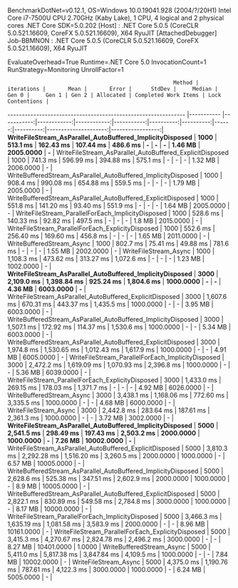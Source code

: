 
BenchmarkDotNet=v0.12.1, OS=Windows 10.0.19041.928 (2004/?/20H1)
Intel Core i7-7500U CPU 2.70GHz (Kaby Lake), 1 CPU, 4 logical and 2 physical cores
.NET Core SDK=5.0.202
  [Host]     : .NET Core 5.0.5 (CoreCLR 5.0.521.16609, CoreFX 5.0.521.16609), X64 RyuJIT  [AttachedDebugger]
  Job-BBMNON : .NET Core 5.0.5 (CoreCLR 5.0.521.16609, CoreFX 5.0.521.16609), X64 RyuJIT

EvaluateOverhead=True  Runtime=.NET Core 5.0  InvocationCount=1  
RunStrategy=Monitoring  UnrollFactor=1  

                                                        Method | iterations |       Mean |       Error |      StdDev |     Median |     Gen 0 |     Gen 1 | Gen 2 | Allocated | Completed Work Items | Lock Contentions |
-------------------------------------------------------------- |----------- |-----------:|------------:|------------:|-----------:|----------:|----------:|------:|----------:|---------------------:|-----------------:|
     **WriteFileStream_AsParallel_AutoBuffered_ImplicityDisposed** |       **1000** |   **513.1 ms** |   **162.43 ms** |   **107.44 ms** |   **486.6 ms** |         **-** |         **-** |     **-** |   **1.46 MB** |            **2005.0000** |                **-** |
      WriteFileStream_AsParallel_AutoBuffered_ExplicitDisposed |       1000 |   741.3 ms |   596.99 ms |   394.88 ms |   575.1 ms |         - |         - |     - |   1.32 MB |            2006.0000 |                - |
 WriteBufferedStream_AsParallel_AutoBuffered_ImplicityDisposed |       1000 |   908.4 ms |   990.08 ms |   654.88 ms |   559.5 ms |         - |         - |     - |   1.79 MB |            2005.0000 |                - |
  WriteBufferedStream_AsParallel_AutoBuffered_ExplicitDisposed |       1000 |   551.8 ms |   141.20 ms |    93.40 ms |   551.9 ms |         - |         - |     - |   1.64 MB |            2005.0000 |                - |
             WriteFileStream_ParallelForEach_ImplicityDisposed |       1000 |   528.6 ms |   140.33 ms |    92.82 ms |   497.5 ms |         - |         - |     - |    1.8 MB |            2015.0000 |                - |
             WriteFileStream_ParallelForEach_ExplicityDisposed |       1000 |   552.6 ms |   256.40 ms |   169.60 ms |   456.8 ms |         - |         - |     - |   1.65 MB |            2011.0000 |                - |
                                     WriteBufferedStream_Async |       1000 |   802.7 ms |    75.41 ms |    49.88 ms |   781.6 ms |         - |         - |     - |   1.55 MB |            2002.0000 |                - |
                                         WriteFileStream_Async |       1000 | 1,108.3 ms |   473.62 ms |   313.27 ms | 1,072.6 ms |         - |         - |     - |   1.23 MB |            1002.0000 |                - |
     **WriteFileStream_AsParallel_AutoBuffered_ImplicityDisposed** |       **3000** | **2,109.0 ms** | **1,398.84 ms** |   **925.24 ms** | **1,804.6 ms** | **1000.0000** |         **-** |     **-** |   **4.36 MB** |            **6003.0000** |                **-** |
      WriteFileStream_AsParallel_AutoBuffered_ExplicitDisposed |       3000 | 1,607.6 ms |   670.31 ms |   443.37 ms | 1,435.5 ms | 1000.0000 |         - |     - |   3.95 MB |            6003.0000 |                - |
 WriteBufferedStream_AsParallel_AutoBuffered_ImplicityDisposed |       3000 | 1,507.1 ms |   172.92 ms |   114.37 ms | 1,530.6 ms | 1000.0000 |         - |     - |   5.34 MB |            6003.0000 |                - |
  WriteBufferedStream_AsParallel_AutoBuffered_ExplicitDisposed |       3000 | 1,974.8 ms | 1,530.65 ms | 1,012.43 ms | 1,617.9 ms | 1000.0000 |         - |     - |   4.91 MB |            6005.0000 |                - |
             WriteFileStream_ParallelForEach_ImplicityDisposed |       3000 | 2,472.2 ms | 1,619.09 ms | 1,070.93 ms | 2,396.8 ms | 1000.0000 |         - |     - |   5.36 MB |            6039.0000 |                - |
             WriteFileStream_ParallelForEach_ExplicityDisposed |       3000 | 1,433.0 ms |   269.15 ms |   178.03 ms | 1,371.7 ms |         - |         - |     - |   4.92 MB |            6026.0000 |                - |
                                     WriteBufferedStream_Async |       3000 | 3,438.1 ms | 1,168.06 ms |   772.60 ms | 3,335.5 ms | 1000.0000 |         - |     - |   4.68 MB |            6000.0000 |                - |
                                         WriteFileStream_Async |       3000 | 2,442.8 ms |   283.64 ms |   187.61 ms | 2,361.3 ms | 1000.0000 |         - |     - |   3.72 MB |            3002.0000 |                - |
     **WriteFileStream_AsParallel_AutoBuffered_ImplicityDisposed** |       **5000** | **2,541.5 ms** |   **298.49 ms** |   **197.43 ms** | **2,503.2 ms** | **2000.0000** | **1000.0000** |     **-** |   **7.26 MB** |           **10002.0000** |                **-** |
      WriteFileStream_AsParallel_AutoBuffered_ExplicitDisposed |       5000 | 3,810.3 ms | 2,292.28 ms | 1,516.20 ms | 3,260.5 ms | 2000.0000 | 1000.0000 |     - |   6.57 MB |           10005.0000 |                - |
 WriteBufferedStream_AsParallel_AutoBuffered_ImplicityDisposed |       5000 | 2,628.6 ms |   525.38 ms |   347.51 ms | 2,602.9 ms | 2000.0000 | 1000.0000 |     - |    8.9 MB |           10005.0000 |                - |
  WriteBufferedStream_AsParallel_AutoBuffered_ExplicitDisposed |       5000 | 2,822.1 ms |   830.89 ms |   549.58 ms | 2,784.8 ms | 3000.0000 | 1000.0000 |     - |   8.17 MB |           10000.0000 |                - |
             WriteFileStream_ParallelForEach_ImplicityDisposed |       5000 | 3,466.3 ms | 1,635.19 ms | 1,081.58 ms | 3,583.9 ms | 2000.0000 |         - |     - |   8.96 MB |           10161.0000 |                - |
             WriteFileStream_ParallelForEach_ExplicityDisposed |       5000 | 3,415.3 ms | 4,270.67 ms | 2,824.78 ms | 2,496.2 ms | 3000.0000 |         - |     - |   8.27 MB |           10401.0000 |           1.0000 |
                                     WriteBufferedStream_Async |       5000 | 5,411.0 ms | 5,817.38 ms | 3,847.84 ms | 4,109.5 ms | 1000.0000 |         - |     - |   7.84 MB |           10002.0000 |                - |
                                         WriteFileStream_Async |       5000 | 4,375.0 ms | 1,190.76 ms |   787.61 ms | 4,122.3 ms | 3000.0000 | 1000.0000 |     - |   6.24 MB |            5005.0000 |                - |
